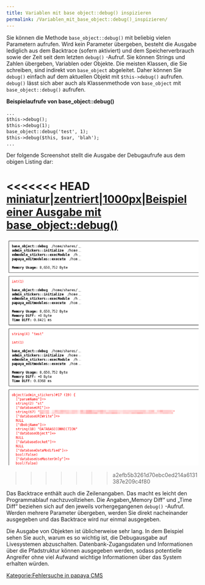 ```yaml
---
title: Variablen mit base object::debug() inspizieren
permalink: /Variablen_mit_base_object::debug()_inspizieren/
---
```


Sie können die Methode `base_object::debug()` mit beliebig vielen Parametern aufrufen. Wird kein Parameter übergeben, besteht die Ausgabe lediglich aus dem Backtrace (sofern aktiviert) und dem Speicherverbrauch sowie der Zeit seit dem letzten `debug()` -Aufruf. Sie können Strings und Zahlen übergeben, Variablen oder Objekte. Die meisten Klassen, die Sie schreiben, sind indirekt von `base_object` abgeleitet. Daher können Sie `debug()` einfach auf dem aktuellen Objekt mit `$this->debug()` aufrufen. `debug()` lässt sich aber auch als Klassenmethode von `base_object` mit `base_object::debug()` aufrufen.

**Beispielaufrufe von base_object::debug()**

~~~~ {.php}
...
$this->debug();
$this->debug(1);
base_object::debug('test', 1);
$this->debug($this, $var, 'blah');
...
~~~~

Der folgende Screenshot stellt die Ausgabe der Debugaufrufe aus dem obigen Listing dar:

<<<<<<< HEAD
[miniatur|zentriert|1000px|Beispiel einer Ausgabe mit base_object::debug()](/images/File:base_object_debug_beispielausgabe.png )
=======
![File:Base_object_debug_beispielausgabe.png](images/Base_object_debug_beispielausgabe.png)
>>>>>>> a2efb5b3261d70ebc0ed214a6131387e209c4f80

Das Backtrace enthält auch die Zeilenangaben. Das macht es leicht den Programmablauf nachzuvollziehen. Die Angaben„Memory Diff“ und „Time Diff“ beziehen sich auf den jeweils vorhergegangenen `debug()` -Aufruf. Werden mehrere Parameter übergeben, werden Sie direkt nacheinander ausgegeben und das Backtrace wird nur einmal ausgegeben.

Die Ausgabe von Objekten ist üblicherweise sehr lang. In dem Beispiel sehen Sie auch, warum es so wichtig ist, die Debugausgabe auf Livesystemen abzuschalten. Datenbank-Zugangsdaten und Informationen über die Pfadstruktur können ausgegeben werden, sodass potentielle Angreifer ohne viel Aufwand wichtige Informationen über das System erhalten würden.

[Kategorie:Fehlersuche in papaya CMS](Kategorie:Fehlersuche_in_papaya_CMS )

